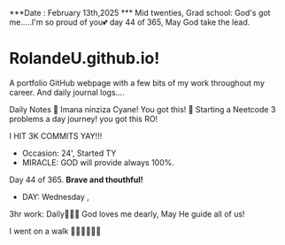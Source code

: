 ***Date : February 13th,2025 *** Mid twenties, Grad school: God's got me.....I'm so proud of you💕 day 44 of 365, May God take the lead.
# RolandeU.github.io!

A portfolio GitHub webpage with a few bits of my work throughout my career. And daily journal logs....


Daily Notes
💚 Imana ninziza Cyane! You got this!
💚 Starting a Neetcode 3 problems a day journey! you got this RO!

I HIT 3K COMMITS YAY!!!

- Occasion: 24', Started TY 
- MIRACLE: GOD will provide always 100%.

Day 44 of 365. **Brave and thouthful!** 
- DAY: Wednesday , 

3hr work: Daily💚💚💚
God loves me dearly, May He guide all of  us!


I went on a walk 💚💚💚💚💚💚
